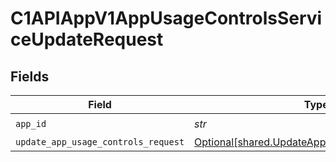 # C1APIAppV1AppUsageControlsServiceUpdateRequest


## Fields

| Field                                                                                                  | Type                                                                                                   | Required                                                                                               | Description                                                                                            |
| ------------------------------------------------------------------------------------------------------ | ------------------------------------------------------------------------------------------------------ | ------------------------------------------------------------------------------------------------------ | ------------------------------------------------------------------------------------------------------ |
| `app_id`                                                                                               | *str*                                                                                                  | :heavy_check_mark:                                                                                     | N/A                                                                                                    |
| `update_app_usage_controls_request`                                                                    | [Optional[shared.UpdateAppUsageControlsRequest]](../../models/shared/updateappusagecontrolsrequest.md) | :heavy_minus_sign:                                                                                     | N/A                                                                                                    |